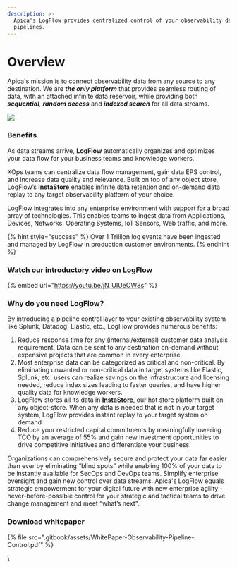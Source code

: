 ```yaml
---
description: >-
  Apica's LogFlow provides centralized control of your observability data
  pipelines.
---
```


# Overview

Apica's mission is to connect observability data from any source to any destination. We are _**the only platform**_ that provides seamless routing of data, with an attached infinite data reservoir, while providing both _**sequential**,_ _**random access**_ and _**indexed search**_ for all data streams.

![](.gitbook/assets/v2\_tr\_bg.png)

### Benefits

As data streams arrive, **LogFlow** automatically organizes and optimizes your data flow for your business teams and knowledge workers.

XOps teams can centralize data flow management, gain data EPS control, and increase data quality and relevance. Built on top of any object store, LogFlow’s **InstaStore** enables infinite data retention and on-demand data replay to any target observability platform of your choice.

LogFlow integrates into any enterprise environment with support for a broad array of technologies. This enables teams to ingest data from Applications, Devices, Networks, Operating Systems, IoT Sensors, Web traffic, and more.

{% hint style="success" %}
Over 1 Trillion log events have been ingested and managed by LogFlow in production customer environments.
{% endhint %}

### Watch our introductory video on LogFlow

{% embed url="https://youtu.be/jN_UIUeOW8s" %}

### Why do you need LogFlow?

By introducing a pipeline control layer to your existing observability system like Splunk, Datadog, Elastic, etc., LogFlow provides numerous benefits:

1. Reduce response time for any (internal/external) customer data analysis requirement. Data can be sent to any destination on-demand without expensive projects that are common in every enterprise.
2. Most enterprise data can be categorized as critical and non-critical. By eliminating unwanted or non-critical data in target systems like Elastic, Splunk, etc. users can realize savings on the infrastructure and licensing needed, reduce index sizes leading to faster queries, and have higher quality data for knowledge workers.
3. LogFlow stores all its data in [**InstaStore**](architecture/instastore.md), our hot store platform built on any object-store. When any data is needed that is not in your target system, LogFlow provides instant replay to your target system on demand
4. Reduce your restricted capital commitments by meaningfully lowering TCO by an average of 55% and gain new investment opportunities to drive competitive initiatives and differentiate your business.

&#x20;Organizations can comprehensively secure and protect your data far easier than ever by eliminating “blind spots” while enabling 100% of your data to be instantly available for SecOps and DevOps teams. Simplify enterprise oversight and gain new control over data streams. Apica's LogFlow equals strategic empowerment for your digital future with new enterprise agility - never-before-possible control for your strategic and tactical teams to drive change management and meet “what’s next".

### Download whitepaper

{% file src=".gitbook/assets/WhitePaper-Observability-Pipeline-Control.pdf" %}

\


